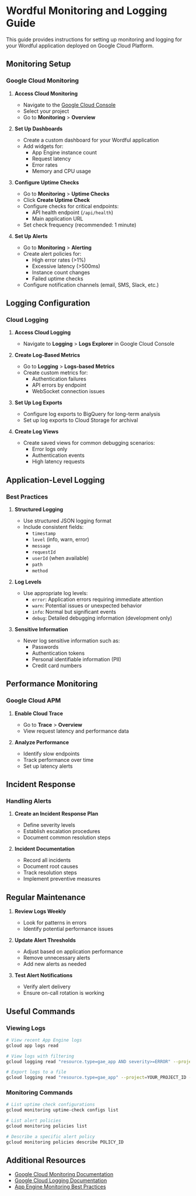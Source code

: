 # Wordful Monitoring and Logging Guide

This guide provides instructions for setting up monitoring and logging for your Wordful application deployed on Google Cloud Platform.

## Monitoring Setup

### Google Cloud Monitoring

1. **Access Cloud Monitoring**
   - Navigate to the [Google Cloud Console](https://console.cloud.google.com/)
   - Select your project
   - Go to **Monitoring** > **Overview**

2. **Set Up Dashboards**
   - Create a custom dashboard for your Wordful application
   - Add widgets for:
     - App Engine instance count
     - Request latency
     - Error rates
     - Memory and CPU usage

3. **Configure Uptime Checks**
   - Go to **Monitoring** > **Uptime Checks**
   - Click **Create Uptime Check**
   - Configure checks for critical endpoints:
     - API health endpoint (`/api/health`)
     - Main application URL
   - Set check frequency (recommended: 1 minute)

4. **Set Up Alerts**
   - Go to **Monitoring** > **Alerting**
   - Create alert policies for:
     - High error rates (>1%)
     - Excessive latency (>500ms)
     - Instance count changes
     - Failed uptime checks
   - Configure notification channels (email, SMS, Slack, etc.)

## Logging Configuration

### Cloud Logging

1. **Access Cloud Logging**
   - Navigate to **Logging** > **Logs Explorer** in Google Cloud Console

2. **Create Log-Based Metrics**
   - Go to **Logging** > **Logs-based Metrics**
   - Create custom metrics for:
     - Authentication failures
     - API errors by endpoint
     - WebSocket connection issues

3. **Set Up Log Exports**
   - Configure log exports to BigQuery for long-term analysis
   - Set up log exports to Cloud Storage for archival

4. **Create Log Views**
   - Create saved views for common debugging scenarios:
     - Error logs only
     - Authentication events
     - High latency requests

## Application-Level Logging

### Best Practices

1. **Structured Logging**
   - Use structured JSON logging format
   - Include consistent fields:
     - `timestamp`
     - `level` (info, warn, error)
     - `message`
     - `requestId`
     - `userId` (when available)
     - `path`
     - `method`

2. **Log Levels**
   - Use appropriate log levels:
     - `error`: Application errors requiring immediate attention
     - `warn`: Potential issues or unexpected behavior
     - `info`: Normal but significant events
     - `debug`: Detailed debugging information (development only)

3. **Sensitive Information**
   - Never log sensitive information such as:
     - Passwords
     - Authentication tokens
     - Personal identifiable information (PII)
     - Credit card numbers

## Performance Monitoring

### Google Cloud APM

1. **Enable Cloud Trace**
   - Go to **Trace** > **Overview**
   - View request latency and performance data

2. **Analyze Performance**
   - Identify slow endpoints
   - Track performance over time
   - Set up latency alerts

## Incident Response

### Handling Alerts

1. **Create an Incident Response Plan**
   - Define severity levels
   - Establish escalation procedures
   - Document common resolution steps

2. **Incident Documentation**
   - Record all incidents
   - Document root causes
   - Track resolution steps
   - Implement preventive measures

## Regular Maintenance

1. **Review Logs Weekly**
   - Look for patterns in errors
   - Identify potential performance issues

2. **Update Alert Thresholds**
   - Adjust based on application performance
   - Remove unnecessary alerts
   - Add new alerts as needed

3. **Test Alert Notifications**
   - Verify alert delivery
   - Ensure on-call rotation is working

## Useful Commands

### Viewing Logs

```bash
# View recent App Engine logs
gcloud app logs read

# View logs with filtering
gcloud logging read "resource.type=gae_app AND severity>=ERROR" --project=YOUR_PROJECT_ID --limit=10

# Export logs to a file
gcloud logging read "resource.type=gae_app" --project=YOUR_PROJECT_ID --format=json > app_logs.json
```

### Monitoring Commands

```bash
# List uptime check configurations
gcloud monitoring uptime-check configs list

# List alert policies
gcloud monitoring policies list

# Describe a specific alert policy
gcloud monitoring policies describe POLICY_ID
```

## Additional Resources

- [Google Cloud Monitoring Documentation](https://cloud.google.com/monitoring/docs)
- [Google Cloud Logging Documentation](https://cloud.google.com/logging/docs)
- [App Engine Monitoring Best Practices](https://cloud.google.com/appengine/docs/standard/monitoring)